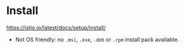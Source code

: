 # Install
https://istio.io/latest/docs/setup/install/
- Not OS friendly: no `.msi`, `.exe`, `.deb` or `.rpm` install pack available. 